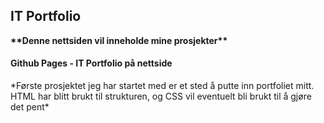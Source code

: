 <html>
<head>
<meta charset="utf-8">
<meta name="viewport" content="width=device-width, initial-scale=1">
  <title> Jabir Mahamoud Gutale -> IT Portfolio </title>
</head>
<body>
  <h2>IT Portfolio</h2>
  <b>**Denne nettsiden vil inneholde mine prosjekter**</b>


  <article>
    <h4> Github Pages - IT Portfolio på nettside </h4>
    <p>*Første prosjektet jeg har startet med er et sted å putte inn portfoliet mitt. HTML har blitt brukt til strukturen, og CSS vil eventuelt bli brukt til å gjøre det pent*</p>
  </article>
</body>
</html>

